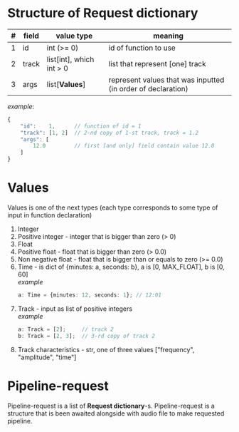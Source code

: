 # Structure of Request dictionary

| #     | field | value type                | meaning                                                      |
| :---: | ---   | ---                       | ---                                                          |
| 1     | id    | int (>= 0)                | id of function to use                                        |
| 2     | track | list[int], which int > 0  | list that represent [one] track                              |
| 3     | args  | list[**Values**]          | represent values that was inputted (in order of declaration) |

*example*:
```js
{
    "id":    1,      // function of id = 1
    "track": [1, 2]  // 2-nd copy of 1-st track, track = 1.2
    "args": [
        12.0         // first [and only] field contain value 12.0
    ]
}
```


# Values
Values is one of the next types (each type corresponds to some type of input in function declaration)

1. Integer
2. Positive integer - integer that is bigger than zero (> 0)
3. Float
4. Positive float - float that is bigger than zero (> 0.0)
5. Non negative float - float that is bigger than or equals to zero (>= 0.0)
6. Time - is dict of {minutes: a, seconds: b}, a is [0, MAX_FLOAT], b is [0, 60] <br/>
    *example*
    ```ts
    a: Time = {minutes: 12, seconds: 1}; // 12:01
    ```
7. Track - input as list of positive integers <br/>
    *example* <br/>
    ```ts
    a: Track = [2];     // track 2
    b: Track = [2, 3];  // 3-rd copy of track 2
    ```
8. Track characteristics - str, one of three values ["frequency", "amplitude", "time"]


# Pipeline-request
Pipeline-request is a list of **Request dictionary**-s.
Pipeline-request is a structure that is been awaited alongside with audio file to make requested pipeline.
